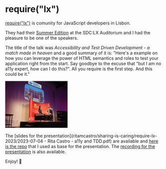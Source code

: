 



# require("lx") 

[require("lx")](https://www.meetup.com/require-lx/) is comunity for JavaScript developers in Lisbon. 

They had their [Summer Edition](https://www.meetup.com/require-lx/events/293843730/) at the SDC:LX Auditorium and I had the pleasure to be one of the speakers. 

The title of the talk was *Accessibility and Test Driven Development - a match made in heaven* and a good summary of it is: 
"Here's a example on how you can leverage the power of HTML semantics and roles to test your application right from the start. Say goodbye to the excuse that “but I am no a11y expert, how can I do this?”. All you require is the first step. And this could be it."



<img src="https://github.com/ritamcastro/sharing-is-caring/blob/main/jsnation-2022/img/stage.JPG" alt="Me on stage!" width="200"/>

The [slides for the presentation](ritamcastro/sharing-is-caring/require-lx-2023/2023-07-04 - Rita Castro - a11y and TDD.pdf) are available and [here is the repo](https://github.com/ritamcastro/a11y-and-tdd-react) that I used as base for the presentation.
The [recording for the presentation](https://www.youtube.com/watch?v=C282qJfvqp0) is also available. 

Enjoy! 💜
